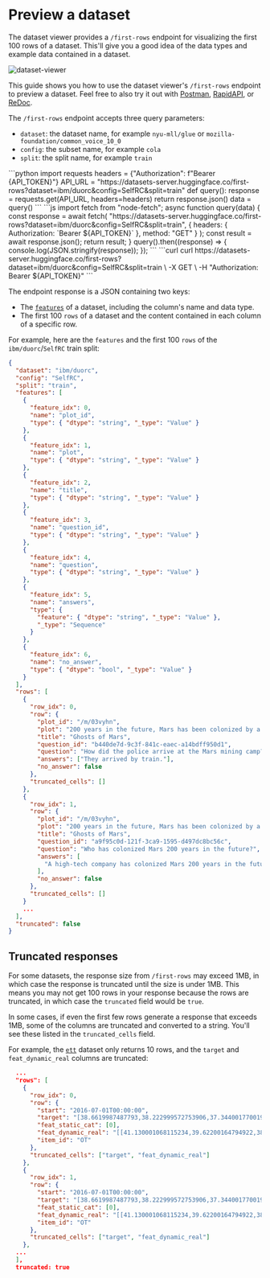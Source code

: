 # Preview a dataset

The dataset viewer provides a `/first-rows` endpoint for visualizing the first 100 rows of a dataset. This'll give you a good idea of the data types and example data contained in a dataset.

![dataset-viewer](https://huggingface.co/datasets/huggingface/documentation-images/resolve/main/dataset-viewer.png)

This guide shows you how to use the dataset viewer's `/first-rows` endpoint to preview a dataset. Feel free to also try it out with [Postman](https://www.postman.com/huggingface/workspace/hugging-face-apis/request/23242779-32d6a8be-b800-446a-8cee-f6b5ca1710df), [RapidAPI](https://rapidapi.com/hugging-face-hugging-face-default/api/hugging-face-datasets-api), or [ReDoc](https://redocly.github.io/redoc/?url=https://datasets-server.huggingface.co/openapi.json#operation/listFirstRows).

The `/first-rows` endpoint accepts three query parameters:

- `dataset`: the dataset name, for example `nyu-mll/glue` or `mozilla-foundation/common_voice_10_0`
- `config`: the subset name, for example `cola`
- `split`: the split name, for example `train`

<inferencesnippet>
<python>
```python
import requests
headers = {"Authorization": f"Bearer {API_TOKEN}"}
API_URL = "https://datasets-server.huggingface.co/first-rows?dataset=ibm/duorc&config=SelfRC&split=train"
def query():
    response = requests.get(API_URL, headers=headers)
    return response.json()
data = query()
```
</python>
<js>
```js
import fetch from "node-fetch";
async function query(data) {
    const response = await fetch(
        "https://datasets-server.huggingface.co/first-rows?dataset=ibm/duorc&config=SelfRC&split=train",
        {
            headers: { Authorization: `Bearer ${API_TOKEN}` },
            method: "GET"
        }
    );
    const result = await response.json();
    return result;
}
query().then((response) => {
    console.log(JSON.stringify(response));
});
```
</js>
<curl>
```curl
curl https://datasets-server.huggingface.co/first-rows?dataset=ibm/duorc&config=SelfRC&split=train \
        -X GET \
        -H "Authorization: Bearer ${API_TOKEN}"
```
</curl>
</inferencesnippet>

The endpoint response is a JSON containing two keys:

- The [`features`](https://huggingface.co/docs/datasets/about_dataset_features) of a dataset, including the column's name and data type.
- The first 100 `rows` of a dataset and the content contained in each column of a specific row.

For example, here are the `features` and the first 100 `rows` of the `ibm/duorc`/`SelfRC` train split:

```json
{
  "dataset": "ibm/duorc",
  "config": "SelfRC",
  "split": "train",
  "features": [
    {
      "feature_idx": 0,
      "name": "plot_id",
      "type": { "dtype": "string", "_type": "Value" }
    },
    {
      "feature_idx": 1,
      "name": "plot",
      "type": { "dtype": "string", "_type": "Value" }
    },
    {
      "feature_idx": 2,
      "name": "title",
      "type": { "dtype": "string", "_type": "Value" }
    },
    {
      "feature_idx": 3,
      "name": "question_id",
      "type": { "dtype": "string", "_type": "Value" }
    },
    {
      "feature_idx": 4,
      "name": "question",
      "type": { "dtype": "string", "_type": "Value" }
    },
    {
      "feature_idx": 5,
      "name": "answers",
      "type": {
        "feature": { "dtype": "string", "_type": "Value" },
        "_type": "Sequence"
      }
    },
    {
      "feature_idx": 6,
      "name": "no_answer",
      "type": { "dtype": "bool", "_type": "Value" }
    }
  ],
  "rows": [
    {
      "row_idx": 0,
      "row": {
        "plot_id": "/m/03vyhn",
        "plot": "200 years in the future, Mars has been colonized by a high-tech company.\nMelanie Ballard (Natasha Henstridge) arrives by train to a Mars mining camp which has cut all communication links with the company headquarters. She's not alone, as she is with a group of fellow police officers. They find the mining camp deserted except for a person in the prison, Desolation Williams (Ice Cube), who seems to laugh about them because they are all going to die. They were supposed to take Desolation to headquarters, but decide to explore first to find out what happened.They find a man inside an encapsulated mining car, who tells them not to open it. However, they do and he tries to kill them. One of the cops witnesses strange men with deep scarred and heavily tattooed faces killing the remaining survivors. The cops realise they need to leave the place fast.Desolation explains that the miners opened a kind of Martian construction in the soil which unleashed red dust. Those who breathed that dust became violent psychopaths who started to build weapons and kill the uninfected. They changed genetically, becoming distorted but much stronger.The cops and Desolation leave the prison with difficulty, and devise a plan to kill all the genetically modified ex-miners on the way out. However, the plan goes awry, and only Melanie and Desolation reach headquarters alive. Melanie realises that her bosses won't ever believe her. However, the red dust eventually arrives to headquarters, and Melanie and Desolation need to fight once again.",
        "title": "Ghosts of Mars",
        "question_id": "b440de7d-9c3f-841c-eaec-a14bdff950d1",
        "question": "How did the police arrive at the Mars mining camp?",
        "answers": ["They arrived by train."],
        "no_answer": false
      },
      "truncated_cells": []
    },
    {
      "row_idx": 1,
      "row": {
        "plot_id": "/m/03vyhn",
        "plot": "200 years in the future, Mars has been colonized by a high-tech company.\nMelanie Ballard (Natasha Henstridge) arrives by train to a Mars mining camp which has cut all communication links with the company headquarters. She's not alone, as she is with a group of fellow police officers. They find the mining camp deserted except for a person in the prison, Desolation Williams (Ice Cube), who seems to laugh about them because they are all going to die. They were supposed to take Desolation to headquarters, but decide to explore first to find out what happened.They find a man inside an encapsulated mining car, who tells them not to open it. However, they do and he tries to kill them. One of the cops witnesses strange men with deep scarred and heavily tattooed faces killing the remaining survivors. The cops realise they need to leave the place fast.Desolation explains that the miners opened a kind of Martian construction in the soil which unleashed red dust. Those who breathed that dust became violent psychopaths who started to build weapons and kill the uninfected. They changed genetically, becoming distorted but much stronger.The cops and Desolation leave the prison with difficulty, and devise a plan to kill all the genetically modified ex-miners on the way out. However, the plan goes awry, and only Melanie and Desolation reach headquarters alive. Melanie realises that her bosses won't ever believe her. However, the red dust eventually arrives to headquarters, and Melanie and Desolation need to fight once again.",
        "title": "Ghosts of Mars",
        "question_id": "a9f95c0d-121f-3ca9-1595-d497dc8bc56c",
        "question": "Who has colonized Mars 200 years in the future?",
        "answers": [
          "A high-tech company has colonized Mars 200 years in the future."
        ],
        "no_answer": false
      },
      "truncated_cells": []
    }
    ...
  ],
  "truncated": false
}
```

## Truncated responses

For some datasets, the response size from `/first-rows` may exceed 1MB, in which case the response is truncated until the size is under 1MB. This means you may not get 100 rows in your response because the rows are truncated, in which case the `truncated` field would be `true`.

In some cases, if even the first few rows generate a response that exceeds 1MB, some of the columns are truncated and converted to a string. You'll see these listed in the `truncated_cells` field.

For example, the [`ett`](https://datasets-server.huggingface.co/first-rows?dataset=ett&config=m2&split=test) dataset only returns 10 rows, and the `target` and `feat_dynamic_real` columns are truncated:

```json
  ...
  "rows": [
    {
      "row_idx": 0,
      "row": {
        "start": "2016-07-01T00:00:00",
        "target": "[38.6619987487793,38.222999572753906,37.34400177001953,37.124000549316406,37.124000549316406,36.9039",
        "feat_static_cat": [0],
        "feat_dynamic_real": "[[41.130001068115234,39.62200164794922,38.86800003051758,35.518001556396484,37.52799987792969,37.611",
        "item_id": "OT"
      },
      "truncated_cells": ["target", "feat_dynamic_real"]
    },
    {
      "row_idx": 1,
      "row": {
        "start": "2016-07-01T00:00:00",
        "target": "[38.6619987487793,38.222999572753906,37.34400177001953,37.124000549316406,37.124000549316406,36.9039",
        "feat_static_cat": [0],
        "feat_dynamic_real": "[[41.130001068115234,39.62200164794922,38.86800003051758,35.518001556396484,37.52799987792969,37.611",
        "item_id": "OT"
      },
      "truncated_cells": ["target", "feat_dynamic_real"]
    },
  ...
  ],
  truncated: true
```
